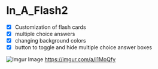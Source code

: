 # In_A_Flash2

-[x] Customization of flash cards
-[x] multiple choice answers
-[x] changing background colors
-[x] button to toggle and hide multiple choice answer boxes

![Imgur Image](https://imgur.com/a/I1MoQfy)
https://imgur.com/a/I1MoQfy
